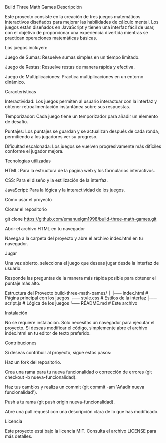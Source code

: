 Build Three Math Games
Descripción

Este proyecto consiste en la creación de tres juegos matemáticos interactivos diseñados para mejorar las habilidades de cálculo mental. Los juegos están diseñados en JavaScript y tienen una interfaz fácil de usar, con el objetivo de proporcionar una experiencia divertida mientras se practican operaciones matemáticas básicas.

Los juegos incluyen:

Juego de Sumas: Resuelve sumas simples en un tiempo limitado.

Juego de Restas: Resuelve restas de manera rápida y efectiva.

Juego de Multiplicaciones: Practica multiplicaciones en un entorno dinámico.

Características

Interactividad: Los juegos permiten al usuario interactuar con la interfaz y obtener retroalimentación instantánea sobre sus respuestas.

Temporizador: Cada juego tiene un temporizador para añadir un elemento de desafío.

Puntajes: Los puntajes se guardan y se actualizan después de cada ronda, permitiendo a los jugadores ver su progreso.

Dificultad escalonada: Los juegos se vuelven progresivamente más difíciles conforme el jugador mejora.

Tecnologías utilizadas

HTML: Para la estructura de la página web y los formularios interactivos.

CSS: Para el diseño y la estilización de la interfaz.

JavaScript: Para la lógica y la interactividad de los juegos.

Cómo usar el proyecto

Clonar el repositorio

git clone https://github.com/emanuelgm1998/build-three-math-games.git


Abrir el archivo HTML en tu navegador

Navega a la carpeta del proyecto y abre el archivo index.html en tu navegador.

Jugar

Una vez abierto, selecciona el juego que deseas jugar desde la interfaz de usuario.

Responde las preguntas de la manera más rápida posible para obtener el puntaje más alto.

Estructura del Proyecto
build-three-math-games/
│
├── index.html         # Página principal con los juegos
├── style.css          # Estilos de la interfaz
├── script.js          # Lógica de los juegos
└── README.md          # Este archivo

Instalación

No se requiere instalación. Solo necesitas un navegador para ejecutar el proyecto. Si deseas modificar el código, simplemente abre el archivo index.html en tu editor de texto preferido.

Contribuciones

Si deseas contribuir al proyecto, sigue estos pasos:

Haz un fork del repositorio.

Crea una rama para tu nueva funcionalidad o corrección de errores (git checkout -b nueva-funcionalidad).

Haz tus cambios y realiza un commit (git commit -am 'Añadir nueva funcionalidad').

Push a tu rama (git push origin nueva-funcionalidad).

Abre una pull request con una descripción clara de lo que has modificado.

Licencia

Este proyecto está bajo la licencia MIT. Consulta el archivo LICENSE para más detalles.
